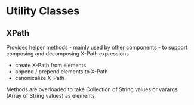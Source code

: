 # Utility Classes

## XPath
Provides helper methods - mainly used by other components - to support composing and decomposing X-Path expressions
 - create X-Path from elements 
 - append / prepend elements to X-Path
 - canonicalize X-Path

Methods are overloaded to take Collection of String values or varargs (Array of String values) as elements